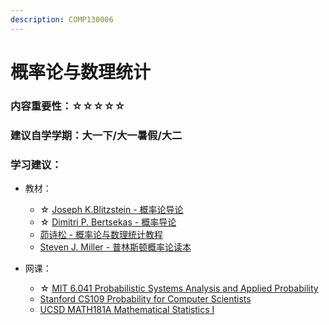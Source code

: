 ```yaml
---
description: COMP130006
---
```


# 概率论与数理统计

### 内容重要性：☆☆☆☆☆

### 建议自学学期：大一下/大一暑假/大二

### 学习建议：

* 教材：
  * ☆ [Joseph K.Blitzstein - 概率论导论](https://book.douban.com/subject/31195286/)
  * ☆ [Dimitri P. Bertsekas - 概率导论](https://book.douban.com/subject/26694188/)
  * [茆诗松 - 概率论与数理统计教程](https://book.douban.com/subject/34897672/)
  * [Steven J. Miller - 普林斯顿概率论读本](https://book.douban.com/subject/35193606/)
*   网课：

    * ☆ [MIT 6.041 Probabilistic Systems Analysis and Applied Probability](https://www.bilibili.com/video/BV1LE411B7ir)
    * [Stanford CS109 Probability for Computer Scientists](https://www.youtube.com/playlist?list=PLoROMvodv4rOpr_A7B9SriE_iZmkanvUg)
    * [UCSD MATH181A Mathematical Statistics I](https://www.bilibili.com/video/BV1q54y1e75b)

